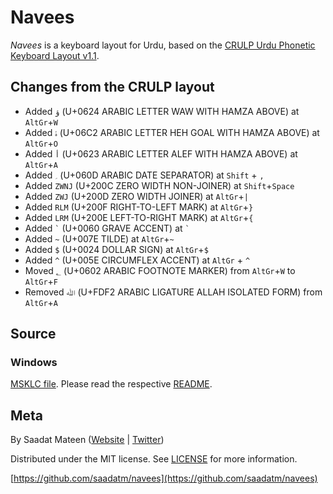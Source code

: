 # Navees

_Navees_ is a keyboard layout for Urdu, based on the [CRULP Urdu Phonetic Keyboard Layout v1.1](http://cle.org.pk/software/localization/keyboards/CRULPphonetickbv1.1.html).

## Changes from the CRULP layout

* Added `ؤ` (U+0624 ARABIC LETTER WAW WITH HAMZA ABOVE) at `AltGr`+`W`
* Added `ۂ` (U+06C2 ARABIC LETTER HEH GOAL WITH HAMZA ABOVE) at `AltGr`+`O`
* Added `أ` (U+0623 ARABIC LETTER ALEF WITH HAMZA ABOVE) at `AltGr`+`A`
* Added `؍` (U+060D ARABIC DATE SEPARATOR) at `Shift` + `,`
* Added `ZWNJ` (U+200C ZERO WIDTH NON-JOINER) at `Shift`+`Space`
* Added `ZWJ` (U+200D ZERO WIDTH JOINER) at `AltGr`+`|`
* Added `RLM` (U+200F RIGHT-TO-LEFT MARK) at `AltGr`+`}`
* Added `LRM` (U+200E LEFT-TO-RIGHT MARK) at `AltGr`+`{`
* Added `` ` `` (U+0060 GRAVE ACCENT) at `` ` ``
* Added `~` (U+007E TILDE) at `AltGr`+`~`
* Added `$` (U+0024 DOLLAR SIGN) at `AltGr`+`$`
* Added `^` (U+005E CIRCUMFLEX ACCENT) at `AltGr` + `^`
* Moved `؂` (U+0602 ARABIC FOOTNOTE MARKER) from `AltGr`+`W` to `AltGr`+`F`
* Removed `ﷲ` (U+FDF2 ARABIC LIGATURE ALLAH ISOLATED FORM) from `AltGr`+`A`

## Source

### Windows

[MSKLC file](win/navees.klc). Please read the respective [README](win/README.md).

## Meta

By Saadat Mateen ([Website](http://saadatmand.pk) | [Twitter](https://twitter.com/saadatm))

Distributed under the MIT license. See [LICENSE](LICENSE.md) for more information.

[https://github.com/saadatm/navees](https://github.com/saadatm/navees)
